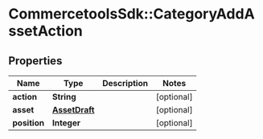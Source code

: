 # CommercetoolsSdk::CategoryAddAssetAction

## Properties
Name | Type | Description | Notes
------------ | ------------- | ------------- | -------------
**action** | **String** |  | [optional] 
**asset** | [**AssetDraft**](AssetDraft.md) |  | [optional] 
**position** | **Integer** |  | [optional] 

